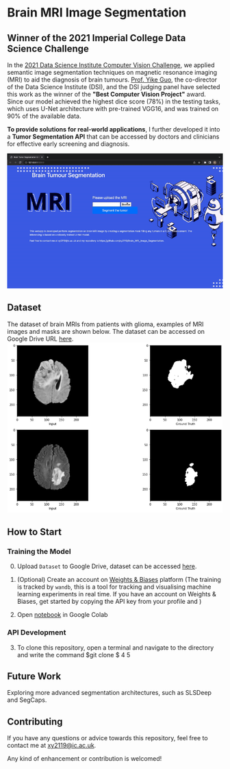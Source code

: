 # Brain MRI Image Segmentation
## Winner of the 2021 Imperial College Data Science Challenge
In the [2021 Data Science Institute Computer Vision Challenge](https://www.imperial.ac.uk/data-science/),  we applied semantic image segmentation techniques on magnetic resonance imaging (MRI) to aid the diagnosis of brain tumours. [Prof. Yike Guo](https://www.imperial.ac.uk/people/y.guo), the co-director of the Data Science Institute (DSI), and the DSI judging panel have selected this work as the winner of the **"Best Computer Vision Project"** award. Since our model achieved the highest dice score (78%) in the testing tasks, which uses U-Net architecture with pre-trained VGG16, and was trained on 90% of the available data.

**To provide solutions for real-world applications**, I further developed it into a **Tumor Segmentation API** that can be accessed by doctors and clinicians for effective early screening and diagnosis.

![image](./images/api.gif)

## Dataset
The dataset of brain MRIs from patients with glioma, examples of MRI images and masks are shown below. The dataset can be accessed on Google Drive URL [here](https://drive.google.com/drive/folders/1Y4MUrrfT-Xuos83nOnq8ZWTMZmp9qADH?usp=sharing).
![image](./images/dataset.png)

## How to Start 
###  Training the Model

0. Upload `Dataset` to Google Drive, dataset can be accessed [here](https://drive.google.com/drive/folders/1Y4MUrrfT-Xuos83nOnq8ZWTMZmp9qADH?usp=sharing).

1. (Optional) Create an account on [Weights & Biases](https://wandb.ai/site) platform (The training is tracked by `wandb`, this is a tool for tracking and visualising machine learning experiments in real time. If you have an account on Weights & Biases, get started by copying the API key from your profile and ) 

2. Open [notebook](./notebooks/TumorSeg_Winner_U_Net_VGG16.ipynb) in Google Colab

###  API Development 

3. To clone this repository, open a terminal and navigate to the directory and write the command
$git clone $
4
5

## Future Work
Exploring more advanced segmentation architectures, such as SLSDeep and SegCaps.

## Contributing
If you have any questions or advice towards this repository, feel free to contact me at xy2119@ic.ac.uk.

Any kind of enhancement or contribution is welcomed!
